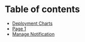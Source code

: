 # Table of contents

* [Deployment Charts](README.md)
* [Page 1](page-1.md)
* [Manage Notification](manage-notification.md)
